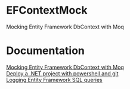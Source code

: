 # EFContextMock
Mocking Entity Framework DbContext with Moq

# Documentation

<a href="https://mirkomaggioni.com/2017/08/30/ef-db-context-mock-with-moq/">Mocking Entity Framework DbContext with Moq</a><br/>
<a href="https://mirkomaggioni.com/2017/09/09/deploy-a-net-project-with-powershell-and-git/">Deploy a .NET project with powershell and git</a><br/>
<a href="https://mirkomaggioni.com/2018/09/28/logging-entity-framework-sql-queries/">Logging Entity Framework SQL queries</a><br/>
